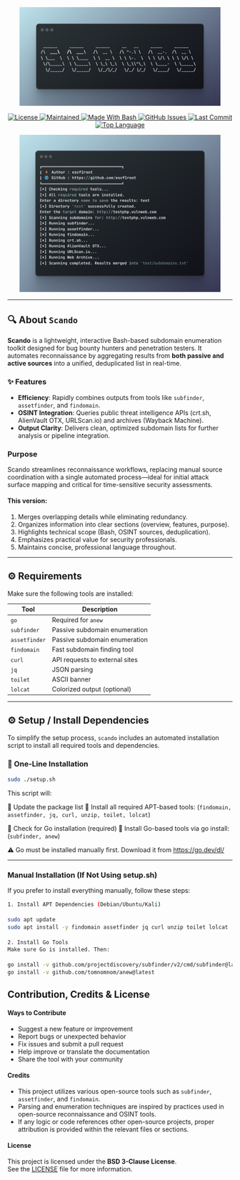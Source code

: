 <!-- updated -->
<p align="center">
  <img src="./image/logo.png" alt="scando logo" width="450"/>
</p>

<p align="center">
  <a href="./LICENSE">
    <img src="https://img.shields.io/badge/license-BSD--3--Clause-blue.svg" alt="License" />
  </a>
  <a href="https://github.com/escf1root/scando">
    <img src="https://img.shields.io/badge/maintained-yes-brightgreen" alt="Maintained" />
  </a>
  <a href="https://www.gnu.org/software/bash/">
    <img src="https://img.shields.io/badge/Made%20with-Bash-1f425f.svg" alt="Made With Bash" />
  </a>
  <a href="https://github.com/escf1root/scando/issues">
    <img src="https://img.shields.io/github/issues/escf1root/scando" alt="GitHub Issues" />
  </a>
  <a href="https://github.com/escf1root/scando/commits/main">
    <img src="https://img.shields.io/github/last-commit/escf1root/scando" alt="Last Commit" />
  </a>
  <a href="https://github.com/escf1root/scando">
    <img src="https://img.shields.io/github/languages/top/escf1root/scando" alt="Top Language" />
  </a>
</p>

<p align="center">
  <img src="https://github.com/escf1root/scando/raw/main/image/intro.png" width="450" alt="scando preview" />
</p>

---

## 🔍 About `Scando`

**Scando** is a lightweight, interactive Bash-based subdomain enumeration toolkit designed for bug bounty hunters and penetration testers. It automates reconnaissance by aggregating results from **both passive and active sources** into a unified, deduplicated list in real-time.

### ✨ Features

- **Efficiency**: Rapidly combines outputs from tools like `subfinder`, `assetfinder`, and `findomain`.
- **OSINT Integration**: Queries public threat intelligence APIs (crt.sh, AlienVault OTX, URLScan.io) and archives (Wayback Machine).
- **Output Clarity**: Delivers clean, optimized subdomain lists for further analysis or pipeline integration.

### Purpose

Scando streamlines reconnaissance workflows, replacing manual source coordination with a single automated process—ideal for initial attack surface mapping and critical for time-sensitive security assessments.

#### This version:

1. Merges overlapping details while eliminating redundancy.
2. Organizes information into clear sections (overview, features, purpose).
3. Highlights technical scope (Bash, OSINT sources, deduplication).
4. Emphasizes practical value for security professionals.
5. Maintains concise, professional language throughout.

---

## ⚙️ Requirements

Make sure the following tools are installed:

| Tool          | Description                    |
| ------------- | ------------------------------ |
| `go`          | Required for `anew`            |
| `subfinder`   | Passive subdomain enumeration  |
| `assetfinder` | Passive subdomain enumeration  |
| `findomain`   | Fast subdomain finding tool    |
| `curl`        | API requests to external sites |
| `jq`          | JSON parsing                   |
| `toilet`      | ASCII banner                   |
| `lolcat`      | Colorized output (optional)    |

---

## ⚙️ Setup / Install Dependencies

To simplify the setup process, `scando` includes an automated installation script to install all required tools and dependencies.

### 🔧 One-Line Installation

```bash
sudo ./setup.sh
```

This script will:

🔹 Update the package list
🔹 Install all required APT-based tools:
(`findomain, assetfinder, jq, curl, unzip, toilet, lolcat`)

🔹 Check for Go installation (required)
🔹 Install Go-based tools via go install:
(`subfinder, anew`)

⚠️ Go must be installed manually first. Download it from https://go.dev/dl/

---

### Manual Installation (If Not Using setup.sh)

If you prefer to install everything manually, follow these steps:

```bash
1. Install APT Dependencies (Debian/Ubuntu/Kali)

sudo apt update
sudo apt install -y findomain assetfinder jq curl unzip toilet lolcat

2. Install Go Tools
Make sure Go is installed. Then:

go install -v github.com/projectdiscovery/subfinder/v2/cmd/subfinder@latest
go install -v github.com/tomnomnom/anew@latest
```

## Contribution, Credits & License

#### Ways to Contribute

- Suggest a new feature or improvement
- Report bugs or unexpected behavior
- Fix issues and submit a pull request
- Help improve or translate the documentation
- Share the tool with your community

#### Credits

- This project utilizes various open-source tools such as `subfinder`, `assetfinder`, and `findomain`.
- Parsing and enumeration techniques are inspired by practices used in open-source reconnaissance and OSINT tools.
- If any logic or code references other open-source projects, proper attribution is provided within the relevant files or sections.

#### License

This project is licensed under the **BSD 3-Clause License**.  
See the [LICENSE](./LICENSE) file for more information.
